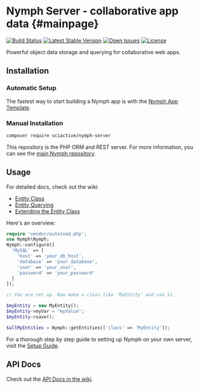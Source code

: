 # Nymph Server - collaborative app data {#mainpage}

[![Build Status](https://img.shields.io/travis/sciactive/nymph-server/master.svg)](http://travis-ci.org/sciactive/nymph-server) [![Latest Stable Version](https://img.shields.io/packagist/v/sciactive/nymph-server.svg)](https://packagist.org/packages/sciactive/nymph-server) [![Open Issues](https://img.shields.io/github/issues/sciactive/nymph-server.svg)](https://github.com/sciactive/nymph-server/issues) [![License](https://img.shields.io/github/license/sciactive/nymph-server.svg)]()

Powerful object data storage and querying for collaborative web apps.

## Installation

### Automatic Setup

The fastest way to start building a Nymph app is with the [Nymph App Template](https://github.com/hperrin/nymph-template).

### Manual Installation

```sh
composer require sciactive/nymph-server
```

This repository is the PHP ORM and REST server. For more information, you can see the [main Nymph repository](https://github.com/sciactive/nymph).

## Usage

For detailed docs, check out the wiki:

* [Entity Class](https://github.com/sciactive/nymph/wiki/Entity-Class)
* [Entity Querying](https://github.com/sciactive/nymph/wiki/Entity-Querying)
* [Extending the Entity Class](https://github.com/sciactive/nymph/wiki/Extending-the-Entity-Class)

Here's an overview:

```php
require 'vendor/autoload.php';
use Nymph\Nymph;
Nymph::configure([
  'MySQL' => [
    'host' => 'your_db_host',
    'database' => 'your_database',
    'user' => 'your_user',
    'password' => 'your_password'
  ]
]);

// You are set up. Now make a class like `MyEntity` and use it.

$myEntity = new MyEntity();
$myEntity->myVar = "myValue";
$myEntity->save();

$allMyEntities = Nymph::getEntities(['class' => 'MyEntity']);
```

For a thorough step by step guide to setting up Nymph on your own server, visit the [Setup Guide](https://github.com/sciactive/nymph/wiki/Setup-Guide).

## API Docs

Check out the [API Docs in the wiki](https://github.com/sciactive/nymph/wiki/API-Docs).

